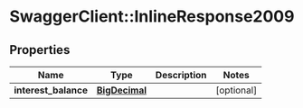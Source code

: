 # SwaggerClient::InlineResponse2009

## Properties
Name | Type | Description | Notes
------------ | ------------- | ------------- | -------------
**interest_balance** | [**BigDecimal**](BigDecimal.md) |  | [optional] 


